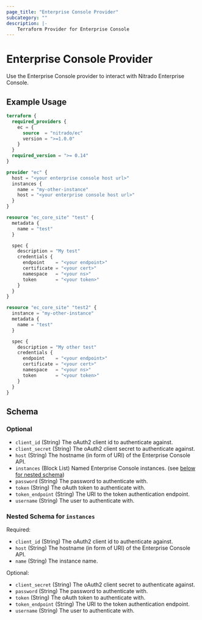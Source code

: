 ```yaml
---
page_title: "Enterprise Console Provider"
subcategory: ""
description: |-
    Terraform Provider for Enterprise Console
---
```


# Enterprise Console Provider

Use the Enterprise Console provider to interact with Nitrado Enterprise Console.

## Example Usage

```terraform
terraform {
  required_providers {
    ec = {
      source  = "nitrado/ec"
      version = ">=1.0.0"
    }
  }
  required_version = ">= 0.14"
}

provider "ec" {
  host = "<your enterprise console host url>"
  instances {
    name = "my-other-instance"
    host = "<your enterprise console host url>"
  }
}

resource "ec_core_site" "test" {
  metadata {
    name = "test"
  }

  spec {
    description = "My test"
    credentials {
      endpoint    = "<your endpoint>"
      certificate = "<your cert>"
      namespace   = "<your ns>"
      token       = "<your token>"
    }
  }
}

resource "ec_core_site" "test2" {
  instance = "my-other-instance"
  metadata {
    name = "test"
  }

  spec {
    description = "My other test"
    credentials {
      endpoint    = "<your endpoint>"
      certificate = "<your cert>"
      namespace   = "<your ns>"
      token       = "<your token>"
    }
  }
}
```

<!-- schema generated by tfplugindocs -->
## Schema

### Optional

- `client_id` (String) The oAuth2 client id to authenticate against.
- `client_secret` (String) The oAuth2 client secret to authenticate against.
- `host` (String) The hostname (in form of URI) of the Enterprise Console API.
- `instances` (Block List) Named Enterprise Console instances. (see [below for nested schema](#nestedblock--instances))
- `password` (String) The password to authenticate with.
- `token` (String) The oAuth token to authenticate with.
- `token_endpoint` (String) The URI to the token authentication endpoint.
- `username` (String) The user to authenticate with.

<a id="nestedblock--instances"></a>
### Nested Schema for `instances`

Required:

- `client_id` (String) The oAuth2 client id to authenticate against.
- `host` (String) The hostname (in form of URI) of the Enterprise Console API.
- `name` (String) The instance name.

Optional:

- `client_secret` (String) The oAuth2 client secret to authenticate against.
- `password` (String) The password to authenticate with.
- `token` (String) The oAuth token to authenticate with.
- `token_endpoint` (String) The URI to the token authentication endpoint.
- `username` (String) The user to authenticate with.
